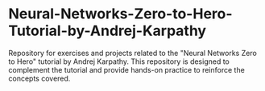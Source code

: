 # Neural-Networks-Zero-to-Hero-Tutorial-by-Andrej-Karpathy

Repository for exercises and projects related to the "Neural Networks Zero to Hero" tutorial by Andrej Karpathy. This repository is designed to complement the tutorial and provide hands-on practice to reinforce the concepts covered.
